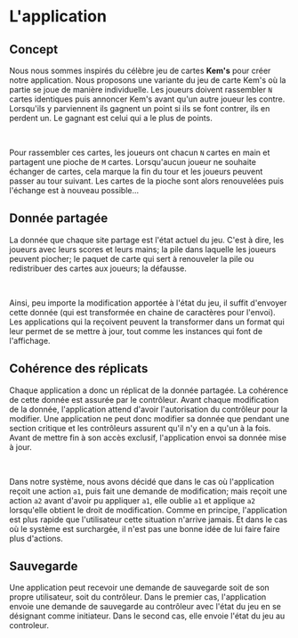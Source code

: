 # L'application

## Concept

Nous nous sommes inspirés du célèbre jeu de cartes **Kem's** pour créer notre application. Nous proposons une variante du jeu de carte Kem's où la partie se joue de manière individuelle. Les joueurs doivent rassembler `N` cartes identiques puis annoncer Kem's avant qu'un autre joueur les contre. Lorsqu'ils y parviennent ils gagnent un point si ils se font contrer, ils en perdent un. Le gagnant est celui qui a le plus de points.

<br>

Pour rassembler ces cartes, les joueurs ont chacun `N` cartes en main et partagent une pioche de `M` cartes. Lorsqu'aucun joueur ne souhaite échanger de cartes, cela marque la fin du tour et les joueurs peuvent passer au tour suivant. Les cartes de la pioche sont alors renouvelées puis l'échange est à nouveau possible...

## Donnée partagée

La donnée que chaque site partage est l'état actuel du jeu. C'est à dire, les joueurs avec leurs scores et leurs mains; la pile dans laquelle les joueurs peuvent piocher; le paquet de carte qui sert à renouveler la pile ou redistribuer des cartes aux joueurs; la défausse.

<br>

Ainsi, peu importe la modification apportée à l'état du jeu, il suffit d'envoyer cette donnée (qui est transformée en chaine de caractères pour l'envoi). Les applications qui la reçoivent peuvent la transformer dans un format qui leur permet de se mettre à jour, tout comme les instances qui font de l'affichage.

## Cohérence des réplicats

Chaque application a donc un réplicat de la donnée partagée. La cohérence de cette donnée est assurée par le contrôleur. Avant chaque modification de la donnée, l'application attend d'avoir l'autorisation du contrôleur pour la modifier. Une application ne peut donc modifier sa donnée que pendant une section critique et les contrôleurs assurent qu'il n'y en a qu'un à la fois. Avant de mettre fin à son accès exclusif, l'application envoi sa donnée mise à jour.

<br>

Dans notre système, nous avons décidé que dans le cas où l'application reçoit une action `a1`, puis fait une demande de modification; mais reçoit une action `a2` avant d'avoir pu appliquer `a1`, elle oublie `a1` et applique `a2` lorsqu'elle obtient le droit de modification. Comme en principe, l'application est plus rapide que l'utilisateur cette situation n'arrive jamais. Et dans le cas où le système est surchargée, il n'est pas une bonne idée de lui faire faire plus d'actions.

## Sauvegarde

Une application peut recevoir une demande de sauvegarde soit de son propre utilisateur, soit du contrôleur. Dans le premier cas, l'application envoie une demande de sauvegarde au contrôleur avec l'état du jeu en se désignant comme initiateur. Dans le second cas, elle envoie l'état du jeu au controleur.
